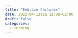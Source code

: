 ```yaml
---
title: "Embrace Failures"
date: 2022-04-12T16:12:08+02:00
draft: false
categories:
  - running
---
```


